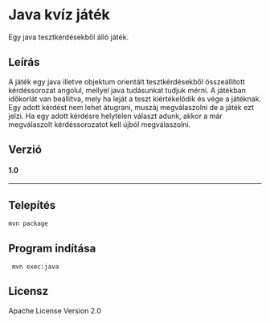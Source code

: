 Java kvíz játék
====
Egy java tesztkérdésekből álló játék.


Leírás
------
A játék egy java illetve objektum orientált tesztkérdésekből összeállított kérdéssorozat angolul, mellyel java tudásunkat tudjuk mérni.
A játékban időkorlát van beállítva, mely ha leját a teszt kiértékelődik és vége a játéknak.
Egy adott kérdést nem lehet átugrani, muszáj megválaszolni de a játék ezt jelzi.
Ha egy adott kérdésre helytelen választ adunk, akkor a már megválaszolt kérdéssorozatot kell újból megválaszolni.   

Verzió
------
#### 1.0

------  
Telepítés
---------
 
 ````
 mvn package
 ````
 
Program indítása
----------------

````
 mvn exec:java
 ````


Licensz
-------

 Apache License Version 2.0
